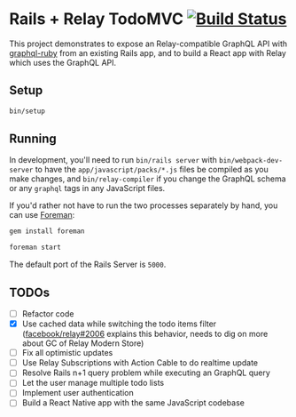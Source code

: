 # Rails + Relay TodoMVC [![Build Status](https://travis-ci.org/zetavg/RailsRelayTodoMVC.svg?branch=master)](https://travis-ci.org/zetavg/RailsRelayTodoMVC)

This project demonstrates to expose an Relay-compatible GraphQL API with [graphql-ruby](https://github.com/rmosolgo/graphql-ruby) from an existing Rails app, and to build a React app with Relay which uses the GraphQL API.


## Setup

```sh
bin/setup
```


## Running

In development, you'll need to run `bin/rails server` with `bin/webpack-dev-server` to have the `app/javascript/packs/*.js` files be compiled as you make changes, and `bin/relay-compiler` if you change the GraphQL schema or any `graphql` tags in any JavaScript files.

If you'd rather not have to run the two processes separately by hand, you can use [Foreman](https://ddollar.github.io/foreman/):

```sh
gem install foreman
```

```sh
foreman start
```

The default port of the Rails Server is `5000`.


## TODOs

- [ ] Refactor code
- [x] Use cached data while switching the todo items filter ([facebook/relay#2006](https://github.com/facebook/relay/issues/2006) explains this behavior, needs to dig on more about GC of Relay Modern Store)
- [ ] Fix all optimistic updates
- [ ] Use Relay Subscriptions with Action Cable to do realtime update
- [ ] Resolve Rails n+1 query problem while executing an GraphQL query
- [ ] Let the user manage multiple todo lists
- [ ] Implement user authentication
- [ ] Build a React Native app with the same JavaScript codebase
